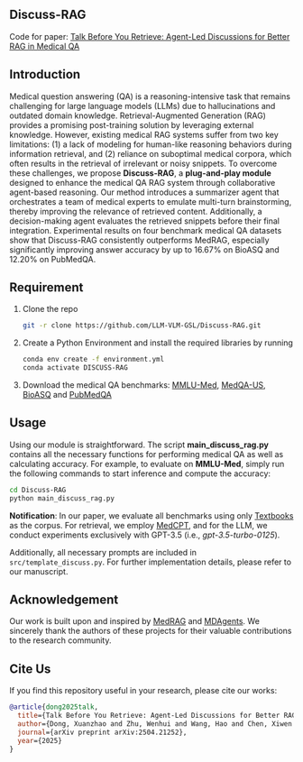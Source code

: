 ## Discuss-RAG
Code for paper: [Talk Before You Retrieve: Agent-Led Discussions for Better RAG in Medical QA](https://arxiv.org/abs/2504.21252)

## Introduction
Medical question answering (QA) is a reasoning-intensive task that remains challenging for large language models (LLMs) due to hallucinations and outdated domain knowledge. Retrieval-Augmented Generation (RAG) provides a promising post-training solution by leveraging external knowledge. However, existing medical RAG systems suffer from two key limitations: (1) a lack of modeling for human-like reasoning behaviors during information retrieval, and (2) reliance on suboptimal medical corpora, which often results in the retrieval of irrelevant or noisy snippets. To overcome these challenges, we propose **Discuss-RAG**, a **plug-and-play module** designed to enhance the medical QA RAG system through collaborative agent-based reasoning. Our method introduces a summarizer agent that orchestrates a team of medical experts to emulate multi-turn brainstorming, thereby improving the relevance of retrieved content. Additionally, a decision-making agent evaluates the retrieved snippets before their final integration. Experimental results on four benchmark medical QA datasets show that Discuss-RAG consistently outperforms MedRAG, especially significantly improving answer accuracy by up to 16.67% on BioASQ and 12.20% on PubMedQA. 

## Requirement
1. Clone the repo
   ```sh
   git -r clone https://github.com/LLM-VLM-GSL/Discuss-RAG.git
   ```

2. Create a Python Environment and install the required libraries by running
   ```sh
   conda env create -f environment.yml
   conda activate DISCUSS-RAG
   ```

3. Download the medical QA benchmarks: [MMLU-Med](https://arxiv.org/abs/2009.03300), [MedQA-US](https://arxiv.org/abs/2009.13081), [BioASQ](https://bmcbioinformatics.biomedcentral.com/articles/10.1186/s12859-015-0564-6) and [PubMedQA](https://aclanthology.org/D19-1259/)
   
## Usage

Using our module is straightforward. The script **main_discuss_rag.py** contains all the necessary functions for performing medical QA as well as calculating accuracy.  For example, to evaluate on **MMLU-Med**, simply run the following commands to start inference and compute the accuracy:

```sh
cd Discuss-RAG
python main_discuss_rag.py
```

**Notification**: In our paper, we evaluate all benchmarks using only [Textbooks](https://arxiv.org/abs/2009.13081) as the corpus. For retrieval, we employ [MedCPT](https://huggingface.co/ncbi/MedCPT-Query-Encoder), and for the LLM, we conduct experiments exclusively with GPT-3.5 (i.e., *gpt-3.5-turbo-0125*).  

Additionally, all necessary prompts are included in `src/template_discuss.py`. For further implementation details, please refer to our manuscript.

## Acknowledgement  
Our work is built upon and inspired by [MedRAG](https://github.com/Teddy-XiongGZ/MedRAG) and [MDAgents](https://github.com/mitmedialab/MDAgents). We sincerely thank the authors of these projects for their valuable contributions to the research community.  

## Cite Us
If you find this repository useful in your research, please cite our works:
```bibtex
@article{dong2025talk,
  title={Talk Before You Retrieve: Agent-Led Discussions for Better RAG in Medical QA},
  author={Dong, Xuanzhao and Zhu, Wenhui and Wang, Hao and Chen, Xiwen and Qiu, Peijie and Yin, Rui and Su, Yi and Wang, Yalin},
  journal={arXiv preprint arXiv:2504.21252},
  year={2025}
}
```




